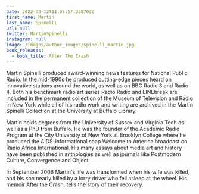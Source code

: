 ```yaml
---
date: 2022-08-12T11:08:57.338703Z
first_name: Martin
last_name: Spinelli
url: null
twitter: MartinSpinelli
instagram: null
image: /images/author_images/spinelli_martin.jpg
book_releases:
  - book_title: After The Crash
---
```

Martin Spinelli produced award-winning news features for National Public Radio.  In the mid-1990s he produced cutting-edge pieces heard on innovative stations around the world, as well as on BBC Radio 3 and Radio 4.  Both his benchmark radio art series Radio Radio and LINEbreak are included in the permanent collection of the Museum of Television and Radio in New York while all of his radio work and writing are archived in the Martin Spinelli Collection at the University at Buffalo Library.

Martin holds degrees from the University of Sussex and Virginia Tech as well as a PhD from Buffalo.  He was the founder of the Academic Radio Program at the City University of New York at Brooklyn College where he produced the AIDS-informational soap Welcome to America broadcast on Radio Africa International.  His many essays about media art and history have been published in anthologies as well as journals like Postmodern Culture, Convergence and Object.

In September 2006 Martin's life was transformed when his wife was killed, and his son nearly killed by a lorry driver who fell asleep at the wheel. His memoir After the Crash, tells the story of their recovery.